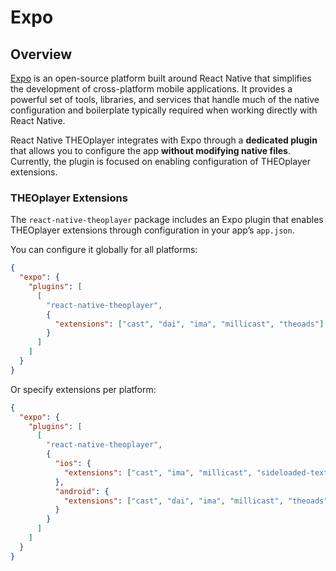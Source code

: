 # Expo

## Overview

[Expo](https://expo.dev/) is an open-source platform built around React Native that simplifies
the development of cross-platform mobile applications.
It provides a powerful set of tools, libraries, and services that handle much of the native
configuration and boilerplate typically required when working directly with React Native.

React Native THEOplayer integrates with Expo through a **dedicated plugin** that allows you
to configure the app **without modifying native files**.
Currently, the plugin is focused on enabling configuration of THEOplayer extensions.

### THEOplayer Extensions

The `react-native-theoplayer` package includes an Expo plugin that enables THEOplayer extensions
through configuration in your app’s `app.json`.

You can configure it globally for all platforms:

```json
{
  "expo": {
    "plugins": [
      [
        "react-native-theoplayer",
        {
          "extensions": ["cast", "dai", "ima", "millicast", "theoads"]
        }
      ]
    ]
  }
}
```

Or specify extensions per platform:

```json
{
  "expo": {
    "plugins": [
      [
        "react-native-theoplayer",
        {
          "ios": {
            "extensions": ["cast", "ima", "millicast", "sideloaded-texttracks","theoads"]
          },
          "android": {
            "extensions": ["cast", "dai", "ima", "millicast", "theoads"]
          }
        }
      ]
    ]
  }
}
```
